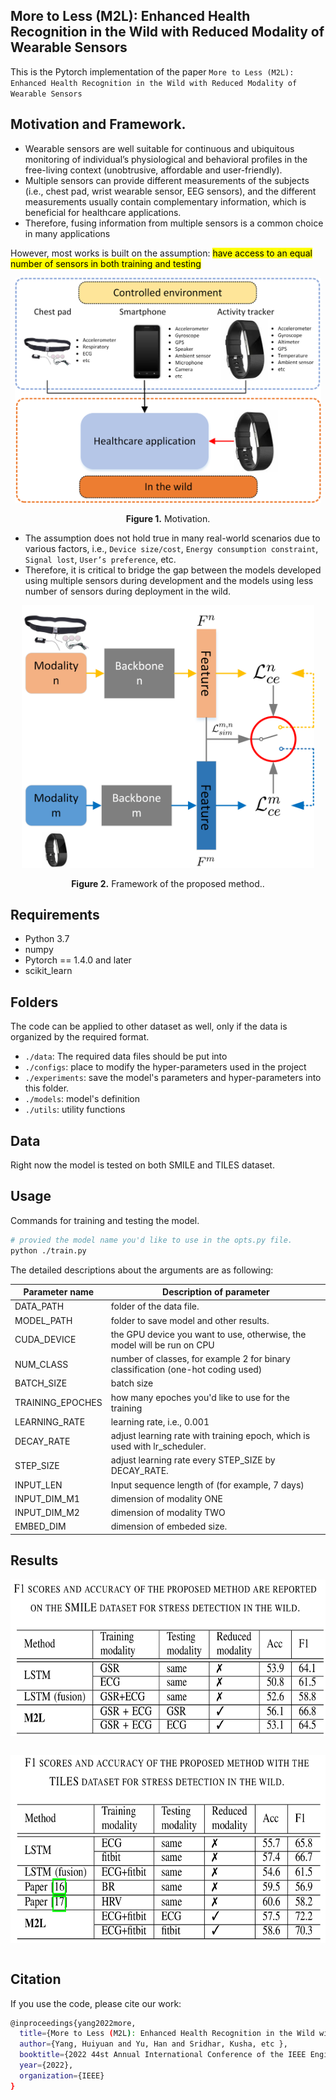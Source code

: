 ## More to Less (M2L): Enhanced Health Recognition in the Wild with Reduced Modality of Wearable Sensors


This is the  Pytorch implementation of  the paper `More to Less (M2L): Enhanced Health Recognition in the Wild with Reduced Modality of Wearable Sensors`

## Motivation and Framework.
* Wearable sensors are well suitable for continuous and ubiquitous monitoring of individual’s physiological and behavioral profiles in the free-living context (unobtrusive, affordable and user-friendly).
* Multiple sensors can provide different measurements of the subjects (i.e., chest pad, wrist wearable sensor, EEG sensors), and the different measurements usually contain complementary information, which is beneficial for healthcare applications.
* Therefore, fusing information from multiple sensors is a common choice in many applications


However, most works is built on the assumption: <mark> have access to an equal number of sensors in both training and testing</mark>

<p align="center">
<img src="./imgs/motivation.png" height = "360" alt="" align=center />
<br><br>
<b>Figure 1.</b> Motivation.
</p>

* The assumption does not hold true in many  real-world scenarios due to various factors, i.e., `Device size/cost`, `Energy consumption constraint`, `Signal lost`, `User’s preference`, etc.
* Therefore, it is critical to bridge the gap between the models developed using multiple sensors during development and the models using less number of sensors during deployment in the wild.


<p align="center">
<img src="./imgs/framework.png" height = "420" alt="" align=center />
<br><br>
<b>Figure 2.</b> Framework of the proposed method..
</p>



## Requirements

- Python 3.7
- numpy
- Pytorch == 1.4.0 and later
- scikit_learn

## Folders

The code can be applied to other dataset as well, only if the data is organized by the required format.

* `./data`:  The required data files should be put into
* `./configs`:  place to modify the hyper-parameters used in the project
* `./experiments`: save the model's parameters and hyper-parameters into this folder.
* `./models`: model's definition
* `./utils`: utility functions



## Data

Right now the model is tested on both SMILE and TILES dataset.


## Usage
Commands for training and testing the model.

```bash
# provied the model name you'd like to use in the opts.py file.
python ./train.py
```

The detailed descriptions about the arguments are as following:

| Parameter name   | Description of parameter                                     |
| ---------------- | ------------------------------------------------------------ |
| DATA_PATH        | folder of the data file.                                     |
| MODEL_PATH       | folder to save model and other results.                      |
| CUDA_DEVICE      | the GPU device you want to use, otherwise, the model will be run on CPU |
| NUM_CLASS        | number of classes, for example 2 for binary classification (one-hot coding used) |
| BATCH_SIZE       | batch size                                                   |
| TRAINING_EPOCHES | how many epoches you'd like to use for the training          |
| LEARNING_RATE    | learning rate, i.e., 0.001                                   |
| DECAY_RATE       | adjust learning rate with training epoch, which is used with lr_scheduler. |
| STEP_SIZE        | adjust learning rate every STEP_SIZE by DECAY_RATE.          |
| INPUT_LEN        | Input sequence length of  (for example, 7 days)              |
| INPUT_DIM_M1     | dimension  of modality ONE                                   |
| INPUT_DIM_M2     | dimension  of modality TWO                                   |
| EMBED_DIM        | dimension of embeded size.                                   |




## <span id="resultslink">Results</span>

<p align="center">
<img src="./imgs/SMILE.png" height = "250" alt="" align=center />
<br><br>
</p>

<p align="center">
<img src="./imgs/TILES.png" height = "300" alt="" align=center />
<br><br>
</p>



## Citation
If you use the code, please cite our work:
```bash
@inproceedings{yang2022more,
  title={More to Less (M2L): Enhanced Health Recognition in the Wild with Reduced Modality of Wearable Sensors},
  author={Yang, Huiyuan and Yu, Han and Sridhar, Kusha, etc },
  booktitle={2022 44st Annual International Conference of the IEEE Engineering in Medicine and Biology Society (EMBC)},
  year={2022},
  organization={IEEE}
}
```

